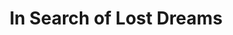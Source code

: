 ---
layout:       post
title:        In Search of Lost Dreams
url:          "/posts/InSearchOfLostDreams.html"
canonical_url: "/posts/InSearchOfLostDreams.html"
redirect_to: /posts/InSearchOfLostDreams.html
---